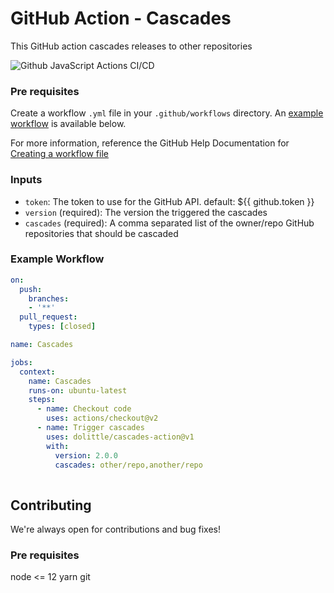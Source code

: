 # GitHub Action - Cascades
This GitHub action cascades releases to other repositories 

![Github JavaScript Actions CI/CD](https://github.com/dolittle/cascade-action/workflows/Github%20JavaScript%20Actions%20CI/CD/badge.svg)

### Pre requisites
Create a workflow `.yml` file in your `.github/workflows` directory. An [example workflow](#example-workflow) is available below.

For more information, reference the GitHub Help Documentation for [Creating a workflow file](https://help.github.com/en/articles/configuring-a-workflow#creating-a-workflow-file)

### Inputs
- `token`: The token to use for the GitHub API. default: ${{ github.token }}
- `version` (required): The version the triggered the cascades
- `cascades` (required): A comma separated list of the owner/repo GitHub repositories that should be cascaded

### Example Workflow
```yaml
on:
  push:
    branches:
    - '**'
  pull_request:
    types: [closed]

name: Cascades

jobs:
  context:
    name: Cascades
    runs-on: ubuntu-latest
    steps:
      - name: Checkout code
        uses: actions/checkout@v2
      - name: Trigger cascades
        uses: dolittle/cascades-action@v1
        with:
          version: 2.0.0
          cascades: other/repo,another/repo
        
```

## Contributing
We're always open for contributions and bug fixes!

### Pre requisites
node <= 12
yarn
git
